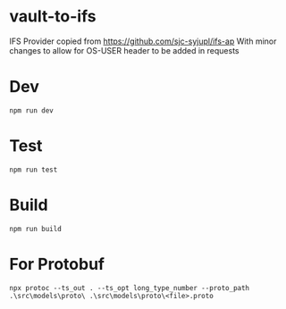 # vault-to-ifs

IFS Provider copied from https://github.com/sjc-syjupl/ifs-ap
With minor changes to allow for OS-USER header to be added in requests

# Dev
`npm run dev`

# Test
`npm run test`

# Build
`npm run build` 

# For Protobuf
`npx protoc --ts_out . --ts_opt long_type_number --proto_path .\src\models\proto\ .\src\models\proto\<file>.proto`